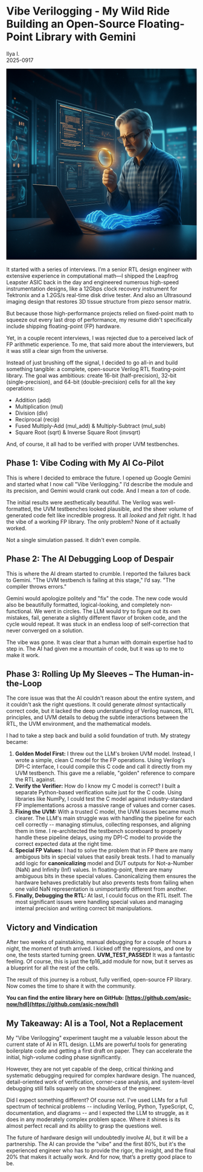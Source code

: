 # Vibe Verilogging - My Wild Ride Building an Open-Source Floating-Point Library with Gemini

Ilya I.  
2025-0917

![Vibe Verilogging](01-VibeVerilogging.png)

It started with a series of interviews. I’m a senior RTL design engineer with extensive experience in computational math—I shipped the Leapfrog Leapster ASIC back in the day and engineered numerous high-speed instrumentation designs, like a 12Gbps clock recovery instrument for Tektronix and a 1.2GS/s real-time disk drive tester. And also an Ultrasound imaging design that restores 3D tissue structure from piezo sensor matrix.

But because those high-performance projects relied on fixed-point math to squeeze out every last drop of performance, my resume didn't specifically include shipping floating-point (FP) hardware.

Yet, in a couple recent interviews, I was rejected due to a perceived lack of FP arithmetic experience. To me, that said more about the interviewers, but it was still a clear sign from the universe.

Instead of just brushing off the signal, I decided to go all-in and build something tangible: a complete, open-source Verilog RTL floating-point library. The goal was ambitious: create 16-bit (half-precision), 32-bit (single-precision), and 64-bit (double-precision) cells for all the key operations:

* Addition (add)  
* Multiplication (mul)  
* Division (div)  
* Reciprocal (recip)  
* Fused Multiply-Add (mul\_add) & Multiply-Subtract (mul\_sub)  
* Square Root (sqrt) & Inverse Square Root (invsqrt)

And, of course, it all had to be verified with proper UVM testbenches.

## Phase 1: Vibe Coding with My AI Co-Pilot

This is where I decided to embrace the future. I opened up Google Gemini and started what I now call "Vibe Verilogging." I’d describe the module and its precision, and Gemini would crank out code. And I mean a *ton* of code.

The initial results were aesthetically beautiful. The Verilog was well-formatted, the UVM testbenches looked plausible, and the sheer volume of generated code felt like incredible progress. It all *looked* and *felt* right. It had the vibe of a working FP library. The only problem? None of it actually worked.

Not a single simulation passed. It didn't even compile.

## Phase 2: The AI Debugging Loop of Despair

This is where the AI dream started to crumble. I reported the failures back to Gemini. "The UVM testbench is failing at this stage," I’d say. "The compiler throws errors."

Gemini would apologize politely and "fix" the code. The new code would also be beautifully formatted, logical-looking, and completely non-functional. We went in circles. The LLM would try to figure out its own mistakes, fail, generate a slightly different flavor of broken code, and the cycle would repeat. It was stuck in an endless loop of self-correction that never converged on a solution.

The vibe was gone. It was clear that a human with domain expertise had to step in. The AI had given me a mountain of code, but it was up to me to make it work.

## Phase 3: Rolling Up My Sleeves – The Human-in-the-Loop

The core issue was that the AI couldn't reason about the entire system, and it couldn't ask the right questions. It could generate *almost* syntactically correct code, but it lacked the deep understanding of Verilog nuances, RTL principles, and UVM details to debug the subtle interactions between the RTL, the UVM environment, and the mathematical models.

I had to take a step back and build a solid foundation of truth. My strategy became:

1. **Golden Model First:** I threw out the LLM's broken UVM model. Instead, I wrote a simple, clean C model for the FP operations. Using Verilog's DPI-C interface, I could compile this C code and call it directly from my UVM testbench. This gave me a reliable, "golden" reference to compare the RTL against.  
2. **Verify the Verifier:** How do I know my C model is correct? I built a separate Python-based verification suite just for the C code. Using libraries like NumPy, I could test the C model against industry-standard FP implementations across a massive range of values and corner cases.  
3. **Fixing the UVM:** With a trusted C model, the UVM issues became much clearer. The LLM's main struggle was with handling the pipeline for each cell correctly -- managing stimulus, collecting responses, and aligning them in time. I re-architected the testbench scoreboard to properly handle these pipeline delays, using my DPI-C model to provide the correct expected data at the right time.  
4. **Special FP Values:** I had to solve the problem that in FP there are many ambigous bits in special values that easily break tests. I had to manually add logic for **canonicalizing** model and DUT outputs for Not-a-Number (NaN) and Infinity (Inf) values. In floating-point, there are many ambiguous bits in these special values. Canonicalizing them ensures the hardware behaves predictably but also prevents tests from failing when one valid NaN representation is unimportantly different from another.  
5. **Finally, Debugging the RTL:** At last, I could focus on the RTL itself. The most significant issues were handling special values and managing internal precision and writing correct bit manipulations.

## Victory and Vindication

After two weeks of painstaking, manual debugging for a couple of hours a night, the moment of truth arrived. I kicked off the regressions, and one by one, the tests started turning green. **UVM\_TEST\_PASSED\!** It was a fantastic feeling. Of course, this is just the fp16\_add module for now, but it serves as a blueprint for all the rest of the cells.

The result of this journey is a robust, fully verified, open-source FP library. Now comes the time to share it with the community.

**You can find the entire library here on GitHub: [https://github.com/asic-now/hdl](https://github.com/asic-now/hdl)**

## My Takeaway: AI is a Tool, Not a Replacement

My "Vibe Verilogging" experiment taught me a valuable lesson about the current state of AI in RTL design. LLMs are powerful tools for generating boilerplate code and getting a first draft on paper. They can accelerate the initial, high-volume coding phase significantly.

However, they are not yet capable of the deep, critical thinking and systematic debugging required for complex hardware design. The nuanced, detail-oriented work of verification, corner-case analysis, and system-level debugging still falls squarely on the shoulders of the engineer.

Did I expect something different? Of course not. I've used LLMs for a full spectrum of technical problems -- including Verilog, Python, TypeScript, C, documentation, and diagrams -- and I expected the LLM to struggle, as it does in any moderately complex problem space. Where it shines is its almost perfect recall and its ability to grasp the questions well.

The future of hardware design will undoubtedly involve AI, but it will be a partnership. The AI can provide the "vibe" and the first 80%, but it's the experienced engineer who has to provide the rigor, the insight, and the final 20% that makes it actually work. And for now, that’s a pretty good place to be.
